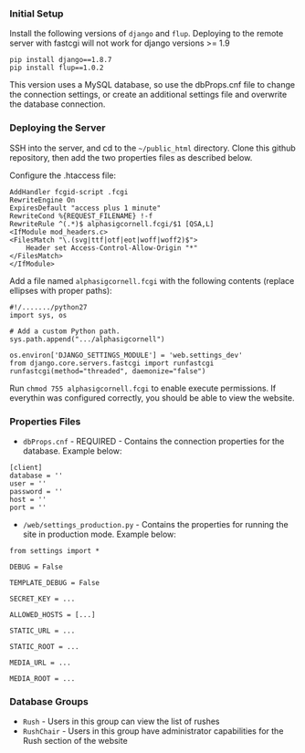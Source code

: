 ### Initial Setup

Install the following versions of `django` and `flup`. Deploying to the remote server with fastcgi will not work for django versions >= 1.9
```
pip install django==1.8.7
pip install flup==1.0.2
```
This version uses a MySQL database, so use the dbProps.cnf file to change the connection settings, or create an additional settings file and overwrite the database connection.

### Deploying the Server

SSH into the server, and cd to the `~/public_html` directory. Clone this github repository, then add the two properties files as described below.

Configure the .htaccess file:
```
AddHandler fcgid-script .fcgi
RewriteEngine On
ExpiresDefault "access plus 1 minute"
RewriteCond %{REQUEST_FILENAME} !-f
RewriteRule ^(.*)$ alphasigcornell.fcgi/$1 [QSA,L]
<IfModule mod_headers.c>
<FilesMatch "\.(svg|ttf|otf|eot|woff|woff2)$">
    Header set Access-Control-Allow-Origin "*"
</FilesMatch>
</IfModule>
```

Add a file named `alphasigcornell.fcgi` with the following contents (replace ellipses with proper paths):
```
#!/......./python27
import sys, os

# Add a custom Python path.
sys.path.append(".../alphasigcornell")

os.environ['DJANGO_SETTINGS_MODULE'] = 'web.settings_dev'
from django.core.servers.fastcgi import runfastcgi
runfastcgi(method="threaded", daemonize="false")
```

Run `chmod 755 alphasigcornell.fcgi` to enable execute permissions. If everythin was configured correctly, you should be able to view the website.

### Properties Files

* `dbProps.cnf` - REQUIRED - Contains the connection properties for the database. Example below:
```
[client]
database = ''
user = ''
password = ''
host = ''
port = ''
```
* `/web/settings_production.py` - Contains the properties for running the site in production mode. Example below:
```
from settings import *

DEBUG = False

TEMPLATE_DEBUG = False

SECRET_KEY = ...

ALLOWED_HOSTS = [...]

STATIC_URL = ...

STATIC_ROOT = ...

MEDIA_URL = ...

MEDIA_ROOT = ...
```

### Database Groups

* `Rush` - Users in this group can view the list of rushes
* `RushChair` - Users in this group have administrator capabilities for the Rush section of the website
